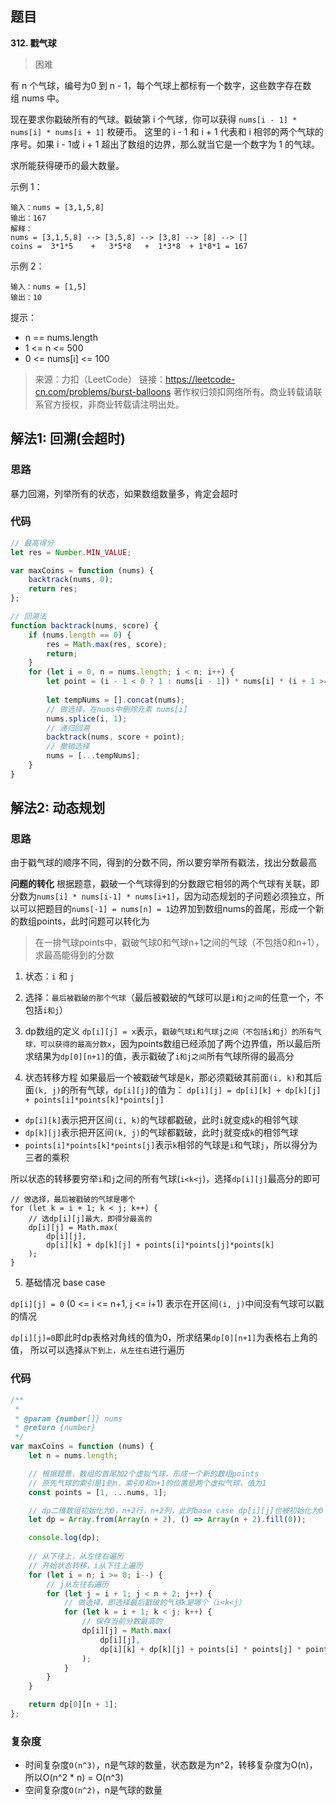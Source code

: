 ## 题目
**312. 戳气球**
>困难

有 n 个气球，编号为0 到 n - 1，每个气球上都标有一个数字，这些数字存在数组 nums 中。

现在要求你戳破所有的气球。戳破第 i 个气球，你可以获得 `nums[i - 1] * nums[i] * nums[i + 1]` 枚硬币。 这里的 i - 1 和 i + 1 代表和 i 相邻的两个气球的序号。如果 i - 1或 i + 1 超出了数组的边界，那么就当它是一个数字为 1 的气球。

求所能获得硬币的最大数量。


示例 1：

```
输入：nums = [3,1,5,8]
输出：167
解释：
nums = [3,1,5,8] --> [3,5,8] --> [3,8] --> [8] --> []
coins =  3*1*5    +   3*5*8   +  1*3*8  + 1*8*1 = 167
```

示例 2：
```
输入：nums = [1,5]
输出：10
```

提示：

* n == nums.length
* 1 <= n <= 500
* 0 <= nums[i] <= 100

> 来源：力扣（LeetCode）
链接：https://leetcode-cn.com/problems/burst-balloons
著作权归领扣网络所有。商业转载请联系官方授权，非商业转载请注明出处。
## 解法1: 回溯(会超时)
### 思路
暴力回溯，列举所有的状态，如果数组数量多，肯定会超时
### 代码
```javascript
// 最高得分
let res = Number.MIN_VALUE;

var maxCoins = function (nums) {
    backtrack(nums, 0);
    return res;
};

// 回溯法
function backtrack(nums, score) {
    if (nums.length == 0) {
        res = Math.max(res, score);
        return;
    }
    for (let i = 0, n = nums.length; i < n; i++) {
        let point = (i - 1 < 0 ? 1 : nums[i - 1]) * nums[i] * (i + 1 >= n ? 1 : nums[i + 1]);
    
        let tempNums = [].concat(nums);
        // 做选择，在nums中删除元素 nums[i]
        nums.splice(i, 1);
        // 递归回溯
        backtrack(nums, score + point);
        // 撤销选择
        nums = [...tempNums];
    }
}

```
## 解法2: 动态规划

### 思路
由于戳气球的顺序不同，得到的分数不同，所以要穷举所有戳法，找出分数最高

**问题的转化**
根据题意，戳破一个气球得到的分数跟它相邻的两个气球有关联，即分数为`nums[i] * nums[i-1] * nums[i+1]`，因为动态规划的子问题必须独立，所以可以把题目的`nums[-1] = nums[n] = 1`边界加到数组nums的首尾，形成一个新的数组points，此时问题可以转化为

>在一排气球points中，戳破气球0和气球n+1之间的气球（不包括0和n+1），求最高能得到的分数



1. 状态：`i` 和 `j`

2. 选择：`最后被戳破的那个气球`（最后被戳破的气球可以是`i和j之间`的任意一个，不包括`i和j`）

3. dp数组的定义
`dp[i][j] = x`表示，`戳破气球i和气球j之间（不包括i和j）的所有气球，可以获得的最高分数x`，因为points数组已经添加了两个边界值，所以最后所求结果为`dp[0][n+1]`的值，表示戳破了`i和j之间`所有气球所得的最高分

4. 状态转移方程
如果最后一个被戳破气球是k，那必须戳破其前面`(i, k)`和其后面`(k, j)`的所有气球，`dp[i][j]`的值为：
`dp[i][j] = dp[i][k] + dp[k][j] + points[i]*points[k]*points[j]`
* `dp[i][k]`表示把开区间`(i, k)`的气球都戳破，此时`i`就变成`k`的相邻气球
* `dp[k][j]`表示把开区间`(k, j)`的气球都戳破，此时`j`就变成`k`的相邻气球
* `points[i]*points[k]*points[j]`表示`k`相邻的气球是`i`和气球`j`，所以得分为三者的乘积

所以状态的转移要穷举`i`和`j`之间的所有气球(`i<k<j`)，选择`dp[i][j]`最高分的即可
```
// 做选择，最后被戳破的气球是哪个
for (let k = i + 1; k < j; k++) {
    // 选dp[i][j]最大，即得分最高的
    dp[i][j] = Math.max(
        dp[i][j], 
        dp[i][k] + dp[k][j] + points[i]*points[j]*points[k]
    );
}
```

5. 基础情况 base case

`dp[i][j] = 0` (0 <= i <= n+1, j <= i+1)
表示在开区间`(i, j)`中间没有气球可以戳的情况

`dp[i][j]=0`即此时dp表格对角线的值为0，所求结果`dp[0][n+1]`为表格右上角的值，
所以可以选择`从下到上，从左往右`进行遍历


### 代码
```javascript
/**
 *
 * @param {number[]} nums
 * @return {number}
 */
var maxCoins = function (nums) {
    let n = nums.length;

    // 根据题意，数组的首尾加2个虚拟气球，形成一个新的数组points
    // 原先气球的索引是1到n，索引0和n+1的位置是两个虚拟气球，值为1
    const points = [1, ...nums, 1];

    // dp二维数组初始化为0，n+2行，n+2列，此时base case dp[i][j]也被初始化为0
    let dp = Array.from(Array(n + 2), () => Array(n + 2).fill(0));

    console.log(dp);
    
    // 从下往上，从左往右遍历
    // 开始状态转移，i从下往上遍历
    for (let i = n; i >= 0; i--) {
        // j从左往右遍历
        for (let j = i + 1; j < n + 2; j++) {
            // 做选择，即选择最后戳破的气球k是哪个（i<k<j）
            for (let k = i + 1; k < j; k++) {
                // 保存当前分数最高的
                dp[i][j] = Math.max(
                    dp[i][j],
                    dp[i][k] + dp[k][j] + points[i] * points[j] * points[k]
                );
            }
        }
    }

    return dp[0][n + 1];
};
```

### 复杂度
* 时间复杂度`O(n^3)`，n是气球的数量，状态数是为n^2，转移复杂度为O(n)，所以O(n^2 * n) = O(n^3)
* 空间复杂度`O(n^2)`，n是气球的数量